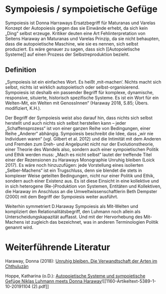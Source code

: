 # **Sympoiesis / sympoietische Gefüge**



Sympoiesis ist Donna Harraways Ersatzbegriff für Maturanas und Varelas Konzept der Autopoiesis gegen das sie Einwände erhebt, da sich kein „Ding“ selbst erzeuge. Kritiker deuten eine Art Fehlinterpretation von Seitens Haraway an Maturanas und Varelas Prinzip, da sie nicht behaupten, dass die autopoietische Maschine, wie sie es nennen, sich selbst produziert. Es wäre genauer zu sagen, dass sich [[Autopoietische Systeme]] auf einen Prozess der Selbstreproduktion bezieht.


## Definition

„Sympoiesis ist ein einfaches Wort. Es heißt ‚mit-machen‘. Nichts macht sich selbst, nichts ist wirklich autopoietisch oder selbst-organisierend. Sympoiesis ist deshalb ein passender Begriff für komplexe, dynamische, responsive, situierte, historisch spezifische Systeme. Es ist ein Wort für ein Welten-Mit, ein Welten mit GenossInnen“ (Haraway 2018, S.85; Übers. modifiziert, K.H.).

Der Begriff der Sympoiesis weist also darauf hin, dass nichts sich selbst herstellt und auch nichts sich selbst herstellen kann – jeder „Schaffensprozess“ ist von einer ganzen Reihe von Bedingungen, einer Reihe „Anderer“ abhängig. Sympoiesis beschreibt die Idee, dass „wir nie Individuen waren“ (vgl. Gilbert et al. 2012) und die Intimität mit dem Anderen und Fremden zum Dreh- und Angelpunkt nicht nur der Evolutionstheorie, einer Theorie des Wandels also, sondern auch einer sympoietischen Politik und Ethik werden muss: „Mach es nicht selbst“ lautet der treffende Titel einer der Rezensionen zu Haraways Monographie Unruhig bleiben (Loick 2017). Es wäre noch hinzuzufügen: jede Vorstellung eines isolierten „Selber-Machens“ ist ein Trugschluss, denn sie blendet die stets in komplexer Weise geteilten Bedingungen, nicht nur einer Politik und Ethik, sondern auch einer Existenz aus. Es ist diese Einsicht in eine kollektive und in sich heterogene (Re-)Produktion von Systemen, Entitäten und Kollektiven, die Haraway im Anschluss an die Umweltwissenschaftlerin Beth Dempster (2000) mit dem Begriff der Sympoiesis weiter ausführt.

Weiterhin symmetriert D.Haraway Sympoiesis als Mit-Welten und kompliziert den Relationalitätsbegriff, den Luhmann noch allein als Unterscheidungskapazität auffasst. Und mit der Hervorhebung des Mit-Machens ist zugleich das bezeichnet, was in anderen Terminologien Politik genannt wird. 


# **Weiterführende Literatur**

Haraway, Donna (2018): [Unruhig bleiben. Die Verwandtschaft der Arten im Chthuluzän](https://www.google.de/search?hl=de&q=inauthor:%22Donna+J.+Haraway%22&tbm=bks) 

Hoppe, Katharina (o.D.): [Autopoietische Systeme und sympoietische Gefüge Niklas Luhmann meets Donna Haraway]()![[1160-Artikeltext-5389-1-10-20191104 (2).pdf]]